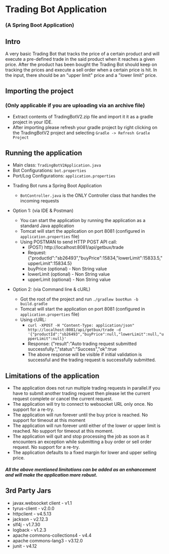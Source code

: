 # Trading Bot Application
### (A Spring Boot Application)

## Intro
A very basic Trading Bot that tracks the price of a certain product and will execute a pre-defined trade in the said product when it reaches a given price. After the product has been bought the Trading Bot should keep on tracking the prices and execute a sell order when a certain price is hit. In the input, there should be an "upper limit" price and a "lower limit" price.

## Importing the project
### (Only applicable if you are uploading via an archive file)

* Extract contents of TradingBotV2.zip file and import it it as a gradle project in your IDE.
* After importing please refresh your gradle project by right clicking on the TradingBotV2 project and selecting `Gradle -> Refresh Gradle Project`
	
## Running the application
	
- Main class: `TradingBotV2Application.java`
- Bot Configurations: `bot.properties`
- Port/Log Configurations: `application.properties`

* Trading Bot runs a Spring Boot Application
	* `BotController.java` is the ONLY Controller class that handles the incoming requests
	
	
* Option 1:	(via IDE & Postman)  
	* You can start the application by running the application as a standard Java application
	* Tomcat will start the application on port 8081 (configured in `application.properties` file)
	* Using POSTMAN to send HTTP POST API call:
		- (POST) http://localhost:8081/api/getbux/trade
		- Request: {"productId":"sb26493","buyPrice":15834,"lowerLimit":15833.5,"upperLimit":15834.5}
		- buyPrice (optional) - Non String value
		- lowerLimit (optional) - Non String value
		- upperLimit (optional) - Non String value
	
	
* Option 2:	(via Command line & cURL)  
	* Got the root of the project and run `./gradlew bootRun -b build.gradle`
	* Tomcat will start the application on port 8081 (configured in `application.properties` file)
	* Using cURL:
		- `curl -XPOST -H "Content-Type: application/json" http://localhost:8081/api/getbux/trade -d '{"productId":"sb26493","buyPrice":null,"lowerLimit":null,"upperLimit":null}'`
		- Response: {"result":"Auto trading request submitted successfully.","status":"Success","ok":true
		- The above response will be visible if initial validation is successful and the trading request is successfully submitted.

## Limitations of the application

* The application does not run multiple trading requests in parallel.If you have to submit another trading request then please let the current request complete or cancel the current request.
* The application will try to connect to websocket URL only once. No support for a re-try.
* The application will run forever until the buy price is reached. No support for timeout at this moment
* The application will run forever until either of the lower or upper limit is reached. No support for timeout at this moment.
* The application will quit and stop processing the job as soon as it encounters an exception while submitting a buy order or sell order request. No support for a re-try.
* The application defaults to a fixed margin for lower and upper selling price. 

##### All the above mentioned limitations can be added as an enhancement and will make the application more robust.

## 3rd Party Jars

- javax.websocket client - v1.1
- tyrus-client - v2.0.0
- httpclient - v4.5.13
- jackson - v2.12.3
- slf4j - v1.7.30
- logback - v1.2.3
- apache commons-collections4 - v4.4
- apache commons-lang3 - v3.12.0
- junit - v4.12

